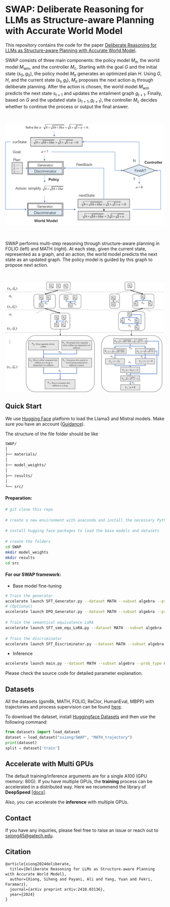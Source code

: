 # SWAP: Deliberate Reasoning for LLMs as Structure-aware Planning with Accurate World Model

This repository contains the code for the paper [Deliberate Reasoning for LLMs as Structure-aware Planning with Accurate World Model](https://arxiv.org/pdf/2410.03136).

SWAP consists of three main components: the policy model $M_{\pi}$, the world model $M_{\text{wm}}$, and the controller $M_\text{c}$. Starting with the goal $G$ and the initial state $(s_0, g_0)$, the policy model $M_{\pi}$ generates an optimized plan $H$. Using $G$, $H$, and the current state $(s_t, g_t)$, $M_{\pi}$ proposes the next action $a_t$ through deliberate planning. After the action is chosen, the world model $M_{\text{wm}}$ predicts the next state $s_{t+1}$ and updates the entailment graph $g_{t+1}$. Finally, based on $G$ and the updated state $(s_{t+1}, g_{t+1})$, the controller $M_c$ decides whether to continue the process or output the final answer.

<br>

<p align="center">
  <img src='https://raw.githubusercontent.com/xiongsiheng/SWAP/main/misc/Framework.png' width=650>
</p>

<br>

SWAP performs multi-step reasoning through structure-aware planning in FOLIO (left) and MATH (right). At each step, given the current state, represented as a graph, and an action, the world model predicts the next state as an updated graph. The policy model is guided by this graph to propose next action.

<br>
<p align="center">
  <img src='https://raw.githubusercontent.com/xiongsiheng/SWAP/main/misc/Example_tree_search.png' width=650>
</p>





## Quick Start
We use [Hugging Face](https://huggingface.co/) platform to load the Llama3 and Mistral models. Make sure you have an account ([Guidance](https://huggingface.co/blog/llama3)).

The structure of the file folder should be like
```sh
SWAP/
│
├── materials/
│
├── model_weights/
│
├── results/
│
└── src/
```

<h4> Preparation: </h4>

```sh
# git clone this repo

# create a new environment with anaconda and install the necessary Python packages

# install hugging face packages to load the base models and datasets

# create the folders
cd SWAP
mkdir model_weights
mkdir results
cd src
```

<h4> For our SWAP framework: </h4>

- Base model fine-tuning

```sh
# Train the generator
accelerate launch SFT_Generator.py --dataset MATH --subset algebra --prob_type math --train --print_example
# (Optional)
accelerate launch DPO_Generator.py --dataset MATH --subset algebra --prob_type math --train --print_example

# Train the semantical equivalence LoRA
accelerate launch SFT_sem_equ_LoRA.py --dataset MATH --subset algebra --train --print_example

# Train the discriminator
accelerate launch SFT_Discriminator.py --dataset MATH --subset algebra --prob_type math --group_size 2 --train --print_example 
```

- Inference

```sh
accelerate launch main.py --dataset MATH --subset algebra --prob_type math --enable_DBM --visualize --max_steps 20 --num_rollouts 3 --num_generations 3 --group_size 2
```

Please check the source code for detailed parameter explanation.

## Datasets

All the datasets (gsm8k, MATH, FOLIO, ReClor, HumanEval, MBPP) with trajectories and process supervision can be found [here](https://huggingface.co/datasets/sxiong/SWAP).

To download the dataset, install [Huggingface Datasets](https://huggingface.co/docs/datasets/quickstart) and then use the following command:

```python
from datasets import load_dataset
dataset = load_dataset("sxiong/SWAP", "MATH_trajectory")
print(dataset)
split = dataset['train']
```

## Accelerate with Multi GPUs
The default training/inference arguments are for a single A100 (GPU memory: 80G). If you have multiple GPUs, the **training** process can be accelerated in a distributed way. Here we recommend the library of **DeepSpeed** [[docs]](https://huggingface.co/docs/peft/en/accelerate/deepspeed).

Also, you can accelerate the **inference** with multiple GPUs.

## Contact
If you have any inquiries, please feel free to raise an issue or reach out to sxiong45@gatech.edu.

## Citation
```
@article{xiong2024deliberate,
  title={Deliberate Reasoning for LLMs as Structure-aware Planning with Accurate World Model},
  author={Xiong, Siheng and Payani, Ali and Yang, Yuan and Fekri, Faramarz},
  journal={arXiv preprint arXiv:2410.03136},
  year={2024}
}
```
